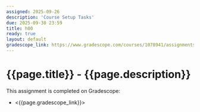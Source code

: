 ```yaml
---
assigned: 2025-09-26
description: 'Course Setup Tasks'
due: 2025-09-30 23:59
title: h00
ready: true
layout: default
gradescope_link: https://www.gradescope.com/courses/1078941/assignments/6478316
---
```


# {{page.title}} - {{page.description}}

This assignment is completed on Gradescope:

* <{{page.gradescope_link}}>
